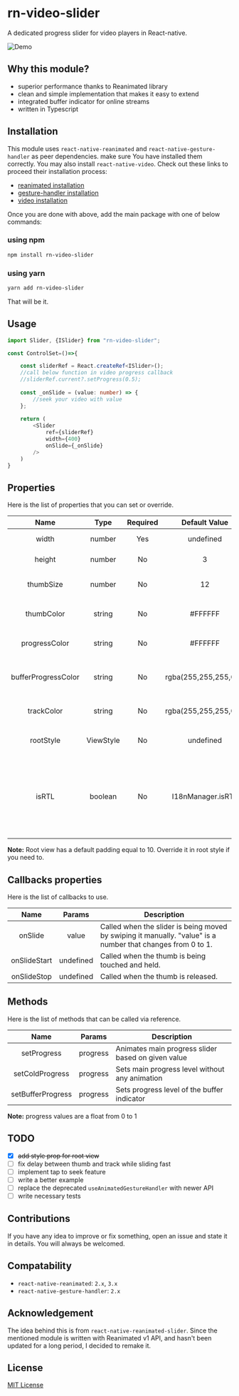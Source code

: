 # rn-video-slider
A dedicated progress slider for video players in React-native.

![Demo](/demo.gif)

## Why this module?
- superior performance thanks to Reanimated library
- clean and simple implementation that makes it easy to extend
- integrated buffer indicator for online streams
- written in Typescript

## Installation
This module uses `react-native-reanimated` and `react-native-gesture-handler` as 
peer dependencies. make sure You have installed them correctly. You may also install
`react-native-video`. Check out these links to proceed their installation process:
- [reanimated installation](https://docs.swmansion.com/react-native-reanimated/docs/fundamentals/getting-started#installation)
- [gesture-handler installation](https://docs.swmansion.com/react-native-gesture-handler/docs/fundamentals/installation)
- [video installation](https://react-native-video.github.io/react-native-video/installation)

Once you are done with above, add the main package with one of below commands: 
### using npm
```sh
npm install rn-video-slider
```

### using yarn
```sh
yarn add rn-video-slider
```
That will be it.

## Usage
```typescript jsx
import Slider, {ISlider} from "rn-video-slider";

const ControlSet=()=>{

    const sliderRef = React.createRef<ISlider>();
    //call below function in video progress callback
    //sliderRef.current?.setProgress(0.5);
    
    const _onSlide = (value: number) => {
        //seek your video with value
    };
    
    return (
        <Slider
            ref={sliderRef}
            width={400}
            onSlide={_onSlide}
        />
    )
}
```

## Properties
Here is the list of properties that you can set or override.

|        Name         |      Type       | Required |     Default Value     | Description                                                                                            |
|:-------------------:|:---------------:|:--------:|:---------------------:|--------------------------------------------------------------------------------------------------------|
|        width        |     number      |   Yes    |       undefined       | width of slider track                                                                                  |
|       height        |     number      |    No    |           3           | height of slider track                                                                                 |
|      thumbSize      |     number      |    No    |          12           | diameter of sliding thumb                                                                              |
|     thumbColor      |     string      |    No    |        #FFFFFF        | color of sliding thumb                                                                                 |
|    progressColor    |     string      |    No    |        #FFFFFF        | color of progress indicator                                                                            |
| bufferProgressColor |     string      |    No    | rgba(255,255,255,0.5) | color of buffer progress indicator                                                                     |
|     trackColor      |     string      |    No    | rgba(255,255,255,0.2) | color of underlying view                                                                               |
|      rootStyle      |    ViewStyle    |    No    |       undefined       | style addon for root view                                                                              |
|        isRTL        |     boolean     |    No    |   I18nManager.isRTL   | overrides direction of movement. setting to "true" makes the slider go from right to left.             |

**Note:** Root view has a default padding equal to 10.
Override it in root style if you need to.

## Callbacks properties
Here is the list of callbacks to use.

|     Name     |  Params   | Description                                                                                                 |
|:------------:|:---------:|-------------------------------------------------------------------------------------------------------------|
|   onSlide    |   value   | Called when the slider is being moved by swiping it manually. "value" is a number that changes from 0 to 1. |
| onSlideStart | undefined | Called when the thumb is being touched and held.                                                            |
| onSlideStop  | undefined | Called when the thumb is released.                                                                          |


## Methods
Here is the list of methods that can be called via reference.

|       Name        |  Params  | Description                                        |
|:-----------------:|:--------:|----------------------------------------------------|
|    setProgress    | progress | Animates main progress slider based on given value |
|  setColdProgress  | progress | Sets main progress level without any animation     |
| setBufferProgress | progress | Sets progress level of the buffer indicator        |

**Note:** progress values are a float from 0 to 1

## TODO
- [x] ~~add style prop for root view~~
- [ ] fix delay between thumb and track while sliding fast
- [ ] implement tap to seek feature
- [ ] write a better example
- [ ] replace the deprecated `useAnimatedGestureHandler` with newer API
- [ ] write necessary tests

## Contributions
If you have any idea to improve or fix something, open an issue and state
it in details. You will always be welcomed.

## Compatability
- `react-native-reanimated`: `2.x`, `3.x`
- `react-native-gesture-handler`: `2.x`

## Acknowledgement
The idea behind this is from `react-native-reanimated-slider`.
Since the mentioned module is written with Reanimated v1 API, and hasn't
been updated for a long period, I decided to remake it.

## License
[MIT License](https://opensource.org/licenses/MIT)
